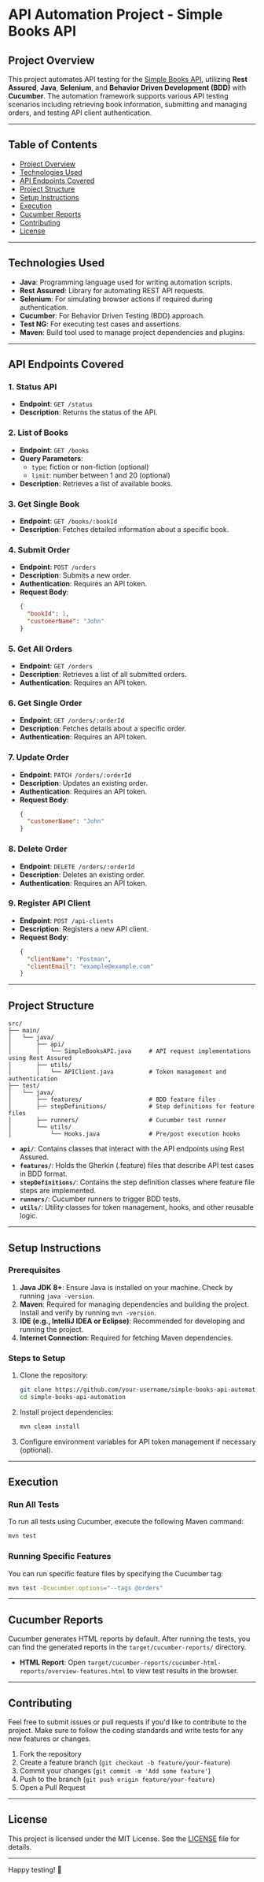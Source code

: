 # API Automation Project - Simple Books API

## Project Overview

This project automates API testing for the [Simple Books API](https://simple-books-api.glitch.me), utilizing **Rest Assured**, **Java**, **Selenium**, and **Behavior Driven Development (BDD)** with **Cucumber**. The automation framework supports various API testing scenarios including retrieving book information, submitting and managing orders, and testing API client authentication.

---

## Table of Contents

- [Project Overview](#project-overview)
- [Technologies Used](#technologies-used)
- [API Endpoints Covered](#api-endpoints-covered)
- [Project Structure](#project-structure)
- [Setup Instructions](#setup-instructions)
- [Execution](#execution)
- [Cucumber Reports](#cucumber-reports)
- [Contributing](#contributing)
- [License](#license)

---

## Technologies Used

- **Java**: Programming language used for writing automation scripts.
- **Rest Assured**: Library for automating REST API requests.
- **Selenium**: For simulating browser actions if required during authentication.
- **Cucumber**: For Behavior Driven Testing (BDD) approach.
- **Test NG**: For executing test cases and assertions.
- **Maven**: Build tool used to manage project dependencies and plugins.

---

## API Endpoints Covered

### 1. Status API
- **Endpoint**: `GET /status`
- **Description**: Returns the status of the API.

### 2. List of Books
- **Endpoint**: `GET /books`
- **Query Parameters**:
  - `type`: fiction or non-fiction (optional)
  - `limit`: number between 1 and 20 (optional)
- **Description**: Retrieves a list of available books.

### 3. Get Single Book
- **Endpoint**: `GET /books/:bookId`
- **Description**: Fetches detailed information about a specific book.

### 4. Submit Order
- **Endpoint**: `POST /orders`
- **Description**: Submits a new order.
- **Authentication**: Requires an API token.
- **Request Body**:
  ```json
  {
    "bookId": 1,
    "customerName": "John"
  }
  ```

### 5. Get All Orders
- **Endpoint**: `GET /orders`
- **Description**: Retrieves a list of all submitted orders.
- **Authentication**: Requires an API token.

### 6. Get Single Order
- **Endpoint**: `GET /orders/:orderId`
- **Description**: Fetches details about a specific order.
- **Authentication**: Requires an API token.

### 7. Update Order
- **Endpoint**: `PATCH /orders/:orderId`
- **Description**: Updates an existing order.
- **Authentication**: Requires an API token.
- **Request Body**:
  ```json
  {
    "customerName": "John"
  }
  ```

### 8. Delete Order
- **Endpoint**: `DELETE /orders/:orderId`
- **Description**: Deletes an existing order.
- **Authentication**: Requires an API token.

### 9. Register API Client
- **Endpoint**: `POST /api-clients`
- **Description**: Registers a new API client.
- **Request Body**:
  ```json
  {
    "clientName": "Postman",
    "clientEmail": "example@example.com"
  }
  ```

---

## Project Structure

```plaintext
src/
├── main/
│   └── java/
│       ├── api/
│       │   └── SimpleBooksAPI.java     # API request implementations using Rest Assured
│       ├── utils/
│       │   └── APIClient.java          # Token management and authentication
├── test/
│   └── java/
│       ├── features/                   # BDD feature files
│       ├── stepDefinitions/            # Step definitions for feature files
│       ├── runners/                    # Cucumber test runner
│       └── utils/
│           └── Hooks.java              # Pre/post execution hooks
```

- **`api/`**: Contains classes that interact with the API endpoints using Rest Assured.
- **`features/`**: Holds the Gherkin (.feature) files that describe API test cases in BDD format.
- **`stepDefinitions/`**: Contains the step definition classes where feature file steps are implemented.
- **`runners/`**: Cucumber runners to trigger BDD tests.
- **`utils/`**: Utility classes for token management, hooks, and other reusable logic.

---

## Setup Instructions

### Prerequisites

1. **Java JDK 8+**: Ensure Java is installed on your machine. Check by running `java -version`.
2. **Maven**: Required for managing dependencies and building the project. Install and verify by running `mvn -version`.
3. **IDE (e.g., IntelliJ IDEA or Eclipse)**: Recommended for developing and running the project.
4. **Internet Connection**: Required for fetching Maven dependencies.

### Steps to Setup

1. Clone the repository:
    ```bash
    git clone https://github.com/your-username/simple-books-api-automation.git
    cd simple-books-api-automation
    ```

2. Install project dependencies:
    ```bash
    mvn clean install
    ```

3. Configure environment variables for API token management if necessary (optional).

---

## Execution

### Run All Tests

To run all tests using Cucumber, execute the following Maven command:

```bash
mvn test
```

### Running Specific Features

You can run specific feature files by specifying the Cucumber tag:

```bash
mvn test -Dcucumber.options="--tags @orders"
```

---

## Cucumber Reports

Cucumber generates HTML reports by default. After running the tests, you can find the generated reports in the `target/cucumber-reports/` directory.

- **HTML Report**: Open `target/cucumber-reports/cucumber-html-reports/overview-features.html` to view test results in the browser.

---

## Contributing

Feel free to submit issues or pull requests if you'd like to contribute to the project. Make sure to follow the coding standards and write tests for any new features or changes.

1. Fork the repository
2. Create a feature branch (`git checkout -b feature/your-feature`)
3. Commit your changes (`git commit -m 'Add some feature'`)
4. Push to the branch (`git push origin feature/your-feature`)
5. Open a Pull Request

---

## License

This project is licensed under the MIT License. See the [LICENSE](LICENSE) file for details.

---

Happy testing! 🎉
